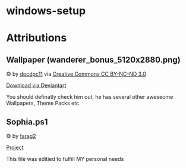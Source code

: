 # windows-setup

# Attributions
## Wallpaper (wanderer_bonus_5120x2880.png)
&copy; by [dpcdpc11](https://www.deviantart.com/dpcdpc11) via [Creative Commons CC BY-NC-ND 3.0](https://creativecommons.org/licenses/by-nc-nd/3.0/)

[Download via Deviantart](https://www.deviantart.com/dpcdpc11/art/Wanderer-Wallpaper-Dual-4K-813744222)

You should definatly check him out, he has several other aweseome Wallpapers, Theme Packs etc

## Sophia.ps1
&copy; by [farag2](https://github.com/farag2/)

[Project](https://github.com/farag2/Windows-10-Sophia-Script)

This file was editied to fulfill MY personal needs
